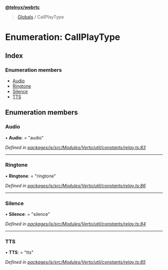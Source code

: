 **[@telnyx/webrtc](../README.md)**

> [Globals](../README.md) / CallPlayType

# Enumeration: CallPlayType

## Index

### Enumeration members

* [Audio](callplaytype.md#audio)
* [Ringtone](callplaytype.md#ringtone)
* [Silence](callplaytype.md#silence)
* [TTS](callplaytype.md#tts)

## Enumeration members

### Audio

•  **Audio**:  = "audio"

*Defined in [packages/js/src/Modules/Verto/util/constants/relay.ts:83](https://github.com/team-telnyx/webrtc/blob/main/packages/js/src/Modules/Verto/util/constants/relay.ts#L83)*

___

### Ringtone

•  **Ringtone**:  = "ringtone"

*Defined in [packages/js/src/Modules/Verto/util/constants/relay.ts:86](https://github.com/team-telnyx/webrtc/blob/main/packages/js/src/Modules/Verto/util/constants/relay.ts#L86)*

___

### Silence

•  **Silence**:  = "silence"

*Defined in [packages/js/src/Modules/Verto/util/constants/relay.ts:84](https://github.com/team-telnyx/webrtc/blob/main/packages/js/src/Modules/Verto/util/constants/relay.ts#L84)*

___

### TTS

•  **TTS**:  = "tts"

*Defined in [packages/js/src/Modules/Verto/util/constants/relay.ts:85](https://github.com/team-telnyx/webrtc/blob/main/packages/js/src/Modules/Verto/util/constants/relay.ts#L85)*
